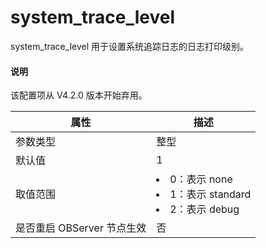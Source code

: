 # system_trace_level

system_trace_level 用于设置系统追踪日志的日志打印级别。

<main id="notice" type='explain'>
<h4>说明</h4>
<p>该配置项从 V4.2.0 版本开始弃用。</p>
</main>

|      **属性**      |                                                                               **描述**                                                                                |
|------------------|---------------------------------------------------------------------------------------------------------------------------------------------------------------------|
| 参数类型             | 整型                                                                               |
| 默认值              | 1                                                                                |
| 取值范围             | <li> 0：表示 none   <li> 1：表示 standard   <li> 2：表示 debug    |
| 是否重启 OBServer 节点生效 | 否                                                                                |
